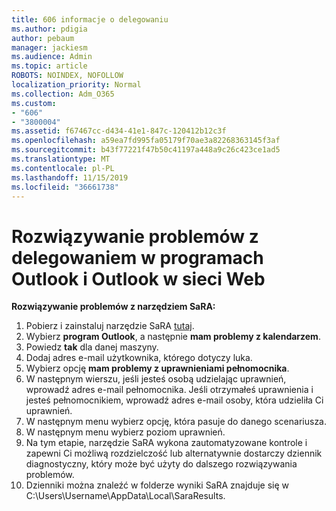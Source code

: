 ```yaml
---
title: 606 informacje o delegowaniu
ms.author: pdigia
author: pebaum
manager: jackiesm
ms.audience: Admin
ms.topic: article
ROBOTS: NOINDEX, NOFOLLOW
localization_priority: Normal
ms.collection: Adm_O365
ms.custom:
- "606"
- "3800004"
ms.assetid: f67467cc-d434-41e1-847c-120412b12c3f
ms.openlocfilehash: a59ea7fd995fa05179f70ae3a82268363145f3af
ms.sourcegitcommit: b43f77221f47b50c41197a448a9c26c423ce1ad5
ms.translationtype: MT
ms.contentlocale: pl-PL
ms.lasthandoff: 11/15/2019
ms.locfileid: "36661738"
---
```

# <a name="troubleshooting-delegation-in-outlook-and-outlook-on-the-web"></a>Rozwiązywanie problemów z delegowaniem w programach Outlook i Outlook w sieci Web

**Rozwiązywanie problemów z narzędziem SaRA:**

1. Pobierz i zainstaluj narzędzie SaRA [tutaj](https://aka.ms/SaRA-SkypeForBusinessSignIn).
1. Wybierz **program Outlook**, a następnie **mam problemy z kalendarzem**.
1. Powiedz **tak** dla danej maszyny.
1. Dodaj adres e-mail użytkownika, którego dotyczy luka.
1. Wybierz opcję **mam problemy z uprawnieniami pełnomocnika**.
1. W następnym wierszu, jeśli jesteś osobą udzielając uprawnień, wprowadź adres e-mail pełnomocnika. Jeśli otrzymałeś uprawnienia i jesteś pełnomocnikiem, wprowadź adres e-mail osoby, która udzieliła Ci uprawnień.
1. W następnym menu wybierz opcję, która pasuje do danego scenariusza.
1. W następnym menu wybierz poziom uprawnień.
1. Na tym etapie, narzędzie SaRA wykona zautomatyzowane kontrole i zapewni Ci możliwą rozdzielczość lub alternatywnie dostarczy dziennik diagnostyczny, który może być użyty do dalszego rozwiązywania problemów.
1. Dzienniki można znaleźć w folderze wyniki SaRA znajduje się w C:\Users\Username\AppData\Local\SaraResults.
